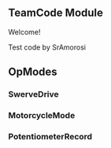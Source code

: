## TeamCode Module

Welcome!

Test code by SrAmorosi

## OpModes

### SwerveDrive
### MotorcycleMode
### PotentiometerRecord